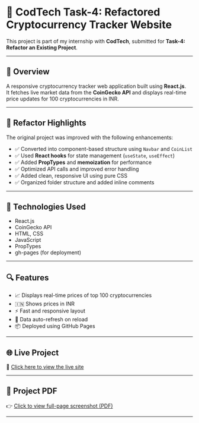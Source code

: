# 💼 CodTech Task-4: Refactored Cryptocurrency Tracker Website

This project is part of my internship with **CodTech**, submitted for **Task-4: Refactor an Existing Project**.

---

## 📌 Overview

A responsive cryptocurrency tracker web application built using **React.js**.  
It fetches live market data from the **CoinGecko API** and displays real-time price updates for 100 cryptocurrencies in INR.

---

## 🔄 Refactor Highlights

The original project was improved with the following enhancements:

- ✅ Converted into component-based structure using `Navbar` and `CoinList`
- ✅ Used **React hooks** for state management (`useState`, `useEffect`)
- ✅ Added **PropTypes** and **memoization** for performance
- ✅ Optimized API calls and improved error handling
- ✅ Added clean, responsive UI using pure CSS
- ✅ Organized folder structure and added inline comments

---

## 🔧 Technologies Used

- React.js
- CoinGecko API
- HTML, CSS
- JavaScript
- PropTypes
- gh-pages (for deployment)

---

## 🔍 Features

- 📈 Displays real-time prices of top 100 cryptocurrencies
- 🇮🇳 Shows prices in INR
- ⚡ Fast and responsive layout
- 🔄 Data auto-refresh on reload
- 📦 Deployed using GitHub Pages

---

## 🌐 Live Project

🔗 [Click here to view the live site](https://suparna62.github.io/codtech-task-4-refactor-crypto/)

---

## 📄 Project PDF

👉 [Click to view full-page screenshot (PDF)](./crypto-tracker-screenshot.pdf.pdf)


---


